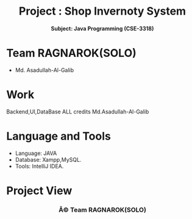   <h1 align="center"> Project : Shop Invernoty System </h1>
<h4 align="center"> Subject: Java Programming (CSE-3318) </h4>

<h1> Team RAGNAROK(SOLO)</h1> 

- Md. Asadullah-Al-Galib 

<h1>Work</h1>
 Backend,UI,DataBase
 ALL credits Md.Asadullah-Al-Galib

<h1> Language and Tools </h1>

- Language: JAVA
- Database: Xampp,MySQL.
 - Tools: IntelliJ IDEA.
 
<h1> Project View</h1>


<h3 align="center">Â© Team RAGNAROK(SOLO)</h3>
